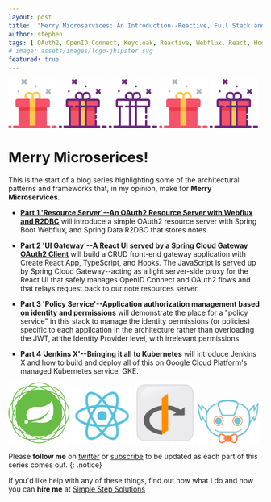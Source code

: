 ```yaml
---
layout: post
title:  "Merry Microservices: An Introduction--Reactive, Full Stack and Policy-Driven on Kubernetes"
author: stephen
tags: [ OAuth2, OpenID Connect, Keycloak, Reactive, Webflux, React, Hooks, TypeScript, Tutorial, Spring Boot, R2DBC, Spring Cloud Gateway, Microservices, Jenkins X, Kubernetes, DevOps ]
# image: assets/images/logo-jhipster.svg
featured: true
---
```


<!-- <img border="0" src="/assets/images/merry-microservices/holly-ivy.svg" width="19%"/> -->
<!-- <img border="0" src="/assets/images/merry-microservices/candy-cane.svg" width="19%"/> -->
<!-- <img border="0" src="/assets/images/merry-microservices/tree.svg" width="19%"/> -->
<img border="0" src="/assets/images/merry-microservices/gift.svg" width="19%"/>
<img border="0" src="/assets/images/merry-microservices/gift2.svg" width="19%"/>
<img border="0" src="/assets/images/merry-microservices/gift3.svg" width="19%"/>
<img border="0" src="/assets/images/merry-microservices/gift.svg" width="19%"/>
<img border="0" src="/assets/images/merry-microservices/gift2.svg" width="19%"/>
<!-- <img border="0" src="/assets/images/merry-microservices/wreath.svg" width="19%"/> -->

# Merry Microserices!

This is the start of a blog series highlighting some of the architectural patterns and frameworks that, in my opinion, make for **Merry Microservices**. 

<!-- On the backend, we'll be using Spring Boot, Spring Webflux, Spring Cloud Gateway, R2DBC, Spring Security 5.2's OAuth2 Client and Resource Server support, Keycloak, OpenID Connect and OAuth2.

On the front-end, we'll creating a CRUD UI with Create React App, TypeScript and Hooks but leveraging the session from a thin server-side Spring Cloud Gateway proxy.

We'll be introducing a "policy service" application that manages authorizations for specific applications based on user identity and the permissions they are granted on the "policy service". -->

* [**Part 1 'Resource Server'--An OAuth2 Resource Server with Webflux and R2DBC**](/blog/2019/12/17/merry-microservices-part1-resource-server) will introduce a simple OAuth2 resource server with Spring Boot Webflux, and Spring Data R2DBC that stores notes.

* [**Part 2 'UI Gateway'--A React UI served by a Spring Cloud Gateway OAuth2 Client**](/blog/2019/12/17/merry-microservices-part2-ui-gateway) will build a CRUD front-end gateway application with Create React App, TypeScript, and Hooks. The JavaScript is served up by Spring Cloud Gateway--acting as a light server-side proxy for the React UI that safely manages OpenID Connect and OAuth2 flows and that relays request back to our note resources server.

<!-- * [**Part 3 'Policy Service'--Application authorization management based on identity and permissions**](/blog/2019/12/17/merry-microservices-part3-policy-service)  -->
* **Part 3 'Policy Service'--Application authorization management based on identity and permissions** will demonstrate the place for a "policy service" in this stack to manage the identity permissions (or policies) specific to each application in the architecture rather than overloading the JWT, at the Identity Provider level, with irrelevant permissions.

<!-- * [**Part 4 'Jenkins X'--Bringing it all to Kubernetes**](/blog/2019/12/17/merry-microservices-part4-jenkins-x)  -->
* **Part 4 'Jenkins X'--Bringing it all to Kubernetes** will introduce Jenkins X and how to build and deploy all of this on Google Cloud Platform's managed Kubernetes service, GKE.

<img src="/assets/images/spring-framework.svg" alt="Spring Framework" width="24%"/>
<img src="/assets/images/react.svg" alt="React" width="24%"/>
<img src="/assets/images/openid.svg" alt="OpenID" width="24%"/>
<img src="/assets/images/jenkins-x.svg" alt="Jenkins X" width="24%"/>

Please **follow me** on [twitter](https://twitter.com/doxsees) or [subscribe](/atom.xml) to be updated as each part of this series comes out. 
{: .notice}

If you'd like help with any of these things, find out how what I do and how you can **hire me** at [Simple Step Solutions](https://simplestep.ca)